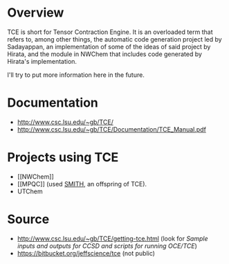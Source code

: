 # Overview

TCE is short for Tensor Contraction Engine.  It is an overloaded term that refers to, among other things, the automatic code generation project led by Sadayappan, an implementation of some of the ideas of said project by Hirata, and the module in NWChem that includes code generated by Hirata's implementation.

I'll try to put more information here in the future.

# Documentation

* http://www.csc.lsu.edu/~gb/TCE/
* http://www.csc.lsu.edu/~gb/TCE/Documentation/TCE_Manual.pdf

# Projects using TCE

* [[NWChem]]
* [[MPQC]] (used [SMITH](https://github.com/nubakery/smith1), an offspring of TCE).
* UTChem

# Source

* http://www.csc.lsu.edu/~gb/TCE/getting-tce.html (look for _Sample inputs and outputs for CCSD and scripts for running OCE/TCE_)
* https://bitbucket.org/jeffscience/tce (not public)
